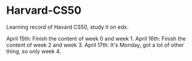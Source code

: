 # Harvard-CS50

Learning record of Havard CS50, study it on edx.

April 15th: Finish the content of week 0 and week 1.
April 16th: Finish the content of week 2 and week 3.
April 17th: It's Monday, got a lot of other thing, so only week 4.
